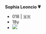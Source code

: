 **Sophia Leoncio 💗**
- 018 | 🇧🇷
- 18y
- ![](https://media1.tenor.com/m/W2be-80B05AAAAAd/monkey-drums.gif)
